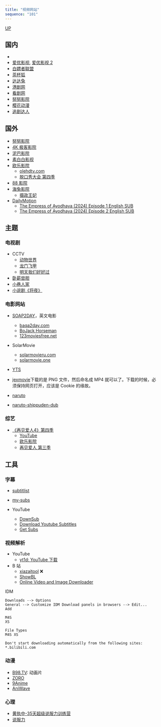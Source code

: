 ```yaml
---
title: "视频网站"
sequence: "101"
---
```


[UP](/res/res-index.html)

## 国内

- [](https://www.naifei2.org/)
- [爱优影视](https://iuys.tv/), [爱优影视 2](https://iuys.cc/)
- [白嫖者联盟](https://www.baipiaozhe123.com/)
- [茶杯狐](https://cupfoxcc.com/)
- [达达兔](https://www.dadatu.net/)
- [港剧网](https://www.yunduolp.com/)
- [看剧网](https://www.kanjuw.net/)
- [努努影院](https://nnyy.in/)
- [樱花动漫](http://www.yinghua8.io/)
- [追剧达人](https://www.npjtjx.cn/)

## 国外

- [努努影院](https://www.nnvod.com/)
- [4K 极客影院](https://www.i8k.cc/)
- [泥巴影院](https://www.nbys1.tv/)
- [素白白影视](https://www.subaibaiys.com/)
- [欧乐影院](https://olevod.com/)
    - [olehdtv.com](https://www.olehdtv.com/)
    - [脱口秀大会 第四季](https://olevod.com/index.php/vod/detail/id/29113.html)
- [88 影院](https://www.88ved.com/)
- [海兔影院](https://www.haituu.tv/)
    - [摄政王妃](https://www.haituu.tv/voddetail/356186.html)
- [DailyMotion](https://www.dailymotion.com/)
    - [The Empress of Ayodhaya (2024) Episode 1 English SUB](https://www.dailymotion.com/video/x9816lo)
    - [The Empress of Ayodhaya (2024) Episode 2 English SUB](https://www.dailymotion.com/video/x98ffa0)

## 主题

### 电视剧

- CCTV
    - [动物世界](http://tv.cctv.com/lm/dwsj/index.shtml?spm=C31267.PzXj0D8UJUyC.EuVgsDNuNsvy.1)
    - [龙门飞甲](https://tv.cctv.com/2018/08/16/VIDAzFeInQPP4aQhmXQF4ljf180816.shtml)
    - [明天我们好好过](https://tv.cctv.com/2021/04/04/VIDEYbTYHjwt9We1lI0Znjki210404.shtml)
- [卧薪尝胆](https://www.dadatu.net/v/115238.html)
- [小巷人家](https://www.olevod.com/details-2-60683.html)
- [小说剧《将夜》](https://www.bilibili.com/video/BV1CE421P7nr)

### 电影网站

- [SOAP2DAY](https://ww25.soap2day.day/)，英文电影
    - [baqa2day.com](https://baqa2day.com/)
    - [BoJack Horseman](https://ww25.soap2day.day/series/bojack-horseman/)
    - [123moviesfree.net](https://ww4.123moviesfree.net/)

- SolarMovie
    - [solarmovieru.com](https://solarmovieru.com/)
    - [solarmovie.one](https://wwv.solarmovie.one/)
- [YTS](https://en.yts-official.org/movies)
- [jexmovie](https://jexmovie.pro/)下载的是 PNG 文件，然后命名成 MP4 就可以了。下载的时候，必须保持网页打开，应该是 Cookie
  的缘故。
- [naruto](https://wvv.9anime.com.pl/?s=naruto)
- [naruto-shippuden-dub](https://hianime.com.lv/anime/naruto-shippuden-dub)

### 综艺

- [《再见爱人4》第四季]()
    - [YouTube](https://www.youtube.com/playlist?list=PLJKk4isdgkt9iDzUyTdDVMif2JUDU7_jL)
    - [欧乐影院](https://www.olevod.com/details-3-60229.html)
    - [再见爱人 第三季](https://www.olevod.com/details-1-49819.html)

## 工具

### 字幕

- [subtitlist](https://subtitlist.com/)
- [my-subs](https://my-subs.co/)

- YouTube
    - [DownSub](https://downsub.com/)
    - [Download Youtube Subtitles](https://www.downloadyoutubesubtitles.com/)
    - [Get Subs](https://getsubs.cc/)

### 视频解析

- YouTube
    - [yt1d: YouTube 下载](https://yt1d.com/en/)
- B 站
    - [xiazaitool](https://www.xiazaitool.com/blbl) ❌
    - [ShowBL](https://www.showbl.com/lab/bilibili/)
    - [Online Video and Image Downloader](https://snapany.com/)

IDM

```text
Downloads --> Options
General --> Customize IDM Download panels in browsers --> Edit...
Add

M4S
XS

File Types
M4S XS

Don't start downloading automatically from the following sites:
*.bilibili.com
```

### 动漫

- [B98.TV](https://www.b98.tv/): 动画片
- [ZORO](https://zoroxtv.to/home)
- [9Anime](https://9animetv.to/home)
- [AniWave](https://aniwave.to/home)

### 心理

- [黄执中-35天超级说服力训练营](https://www.bilibili.com/video/BV14GBCYMEkb)
- [说服力](https://www.youtube.com/playlist?list=PL5fLgI8BVPrT-8yCwA_LGD888XVFc62jA)
